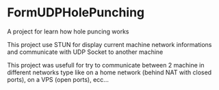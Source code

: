 # FormUDPHolePunching
 A project for learn how hole puncing works
 
 This project use STUN for display current machine network informations and communicate with UDP Socket to another machine
 
 This project was usefull for try to communicate between 2 machine in different networks type like on a home network (behind NAT with closed ports), on a VPS (open ports), ecc...
 
